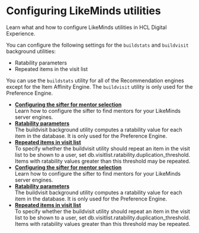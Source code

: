# Configuring LikeMinds utilities

Learn what and how to configure LikeMinds utilities in HCL Digital Experience.

You can configure the following settings for the `buildstats` and `buildvisit` background utilities:

-   Ratability parameters
-   Repeated items in the visit list

You can use the `buildstats` utility for all of the Recommendation engines except for the Item Affinity Engine. The `buildvisit` utility is only used for the Preference Engine.

-   **[Configuring the sifter for mentor selection](../pzn/pzn_configure_sifter_mentor_selection.md)**  
Learn how to configure the sifter to find mentors for your LikeMinds server engines.
-   **[Ratability parameters](../pzn/pzn_ratability_parameters.md)**  
The buildvisit background utility computes a ratability value for each item in the database. It is only used for the Preference Engine.
-   **[Repeated items in visit list](../pzn/pzn_repeated_items_visit_list.md)**  
To specify whether the buildvisit utility should repeat an item in the visit list to be shown to a user, set db.visitlist.ratability.duplication\_threshold. Items with ratability values greater than this threshold may be repeated.
-   **[Configuring the sifter for mentor selection](../pzn/pzn_configure_sifter_mentor_selection.md)**  
Learn how to configure the sifter to find mentors for your LikeMinds server engines.
-   **[Ratability parameters](../pzn/pzn_ratability_parameters.md)**  
The buildvisit background utility computes a ratability value for each item in the database. It is only used for the Preference Engine.
-   **[Repeated items in visit list](../pzn/pzn_repeated_items_visit_list.md)**  
To specify whether the buildvisit utility should repeat an item in the visit list to be shown to a user, set db.visitlist.ratability.duplication\_threshold. Items with ratability values greater than this threshold may be repeated.


